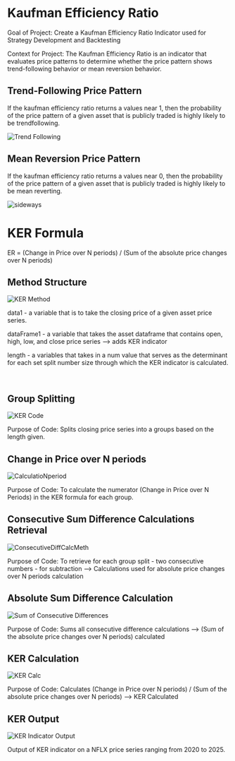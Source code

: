  # Kaufman Efficiency Ratio 
Goal of Project: Create a Kaufman Efficiency Ratio Indicator used for Strategy Development and Backtesting 

Context for Project: The Kaufman Efficiency Ratio is an indicator that evaluates price patterns to determine whether the price pattern shows trend-following behavior or mean reversion behavior. 


<h2>Trend-Following Price Pattern</h2>
If the kaufman efficiency ratio returns a values near 1, then the probability of the price pattern of a given asset that is publicly traded is highly likely to be trendfollowing.
 
![Trend Following](https://github.com/user-attachments/assets/02eeef6d-7672-4546-8df1-c6e9e605cb4e)

<h2>Mean Reversion Price Pattern</h2>
If the kaufman efficiency ratio returns a values near 0, then the probability of the price pattern of a given asset that is publicly traded is highly likely to be mean reverting.
 
 ![sideways](https://github.com/user-attachments/assets/277caaca-dd59-4cbc-bec5-13d0ede2314a)


<h1>KER Formula</h1>

ER = (Change in Price over N periods) / (Sum of the absolute price changes over N periods)

<h2>Method Structure</h2>


![KER Method](https://github.com/user-attachments/assets/ea4141bc-bfa3-4778-9da0-99c8e9113d47)

data1 - a variable that is to take the closing price of a given asset price series. 

dataFrame1 - a variable that takes the asset dataframe that contains open, high, low, and close price series --> adds KER indicator 

length - a variables that takes in a num value that serves as the determinant for each set split number size through which the KER indicator is calculated. 

<br />

 


<h2>Group Splitting</h2>

![KER Code](https://github.com/user-attachments/assets/4401f69a-b11d-46a0-af03-fd4898fae438)

Purpose of Code: Splits closing price series into a groups based on the length given. 

 
<h2>Change in Price over N periods</h2>

![CalculatioNperiod](https://github.com/user-attachments/assets/cc7236f7-6c38-4b4f-bb28-ce92d3076744)

Purpose of Code: To calculate the numerator (Change in Price over N Periods) in the KER formula for each group.

<h2>Consecutive Sum Difference Calculations Retrieval</h2>

![ConsecutiveDiffCalcMeth](https://github.com/user-attachments/assets/27cef8ae-921f-4385-9262-5202f9a0b57c)

Purpose of Code: To retrieve for each group split - two consecutive numbers - for subtraction
--> Calculations used for absolute price changes over N periods calculation 


<h2></h2>


<h2>Absolute Sum Difference Calculation</h2>


 ![Sum of Consecutive Differences](https://github.com/user-attachments/assets/dee17b83-d24b-4996-b47f-4f9624aee38c)

Purpose of Code: Sums all consecutive difference calculations --> (Sum of the absolute price changes over N periods) calculated 


<h2>KER Calculation</h2>

 ![KER Calc](https://github.com/user-attachments/assets/3a91f104-e990-4961-9d5f-f2ee2c400b34)


Purpose of Code: Calculates (Change in Price over N periods) / (Sum of the absolute price changes over N periods) --> KER Calculated 

<h2>KER Output</h2>

 
![KER Indicator Output](https://github.com/user-attachments/assets/8c4808ce-4c65-4cc1-b27f-a75b8c37e576)


Output of KER indicator on a NFLX price series ranging from 2020 to 2025.






 
 
